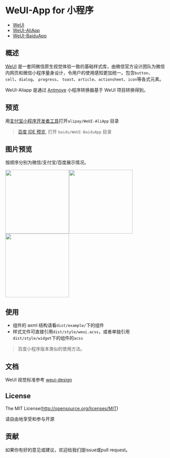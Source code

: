 # WeUI-App for 小程序

* [WeUI](./wx)
* [WeUI-AliApp](./alipay)
* [WeUI-BaiduApp](./baidu)

## 概述

[WeUI](https://github.com/weui/weui) 是一套同微信原生视觉体验一致的基础样式库，由微信官方设计团队为微信内网页和微信小程序量身设计，令用户的使用感知更加统一。包含`button`、`cell`、`dialog`、 `progress`、 `toast`、`article`、`actionsheet`、`icon`等各式元素。

WeUI-Aliapp 是通过 [Antmove](https://ant-move.github.io/website/)  小程序转换器基于 WeUI 项目转换得到。

## 预览
用[支付宝小程序开发者工具](https://docs.alipay.com/mini/ide/download)打开`alipay/WeUI-AliApp` 目录

> [百度 IDE 预览](https://smartprogram.baidu.com/docs/develop/devtools/history/), 打开 `baidu/WeUI-BaiduApp` 目录

## 图片预览

按顺序分别为微信/支付宝/百度展示情况。

<img width='200' style='width:200px' src='https://cache.amap.com/ecology/tool/antmove/web/assets/qr/wx.png'><img width='200' style='width:200px' src='https://cache.amap.com/ecology/tool/antmove/web/assets/qr/ali.png'><img width='200' style='width:200px' src='https://cache.amap.com/ecology/tool/antmove/web/assets/qr/bd.png'>

## 使用

- 组件的 axml 结构请看`dist/example/`下的组件
- 样式文件可直接引用`dist/style/weui.acss`，或者单独引用`dist/style/widget`下的组件的`acss`

> 百度小程序版本类似的使用方法。


## 文档

WeUI 视觉标准参考 [weui-design](https://github.com/weui/weui-design)


## License
The MIT License(http://opensource.org/licenses/MIT)

请自由地享受和参与开源


## 贡献

如果你有好的意见或建议，欢迎给我们提issue或pull request。
